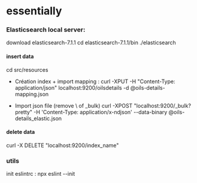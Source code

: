 # essentially

### Elasticsearch local server:

download elasticsearch-7.1.1
cd elasticsearch-7.1.1/bin
./elasticsearch

#### insert data

cd src/resources

- Création index + import mapping :
  curl -XPUT -H "Content-Type: application/json" localhost:9200/oilsdetails -d @oils-details-mapping.json

- Import json file (remove \ of \_bulk)
  curl -XPOST "localhost:9200/\_bulk?pretty" -H 'Content-Type: application/x-ndjson' --data-binary @oils-details_elastic.json

#### delete data

curl -X DELETE "localhost:9200/index_name"

### utils

init eslintrc :
npx eslint --init
